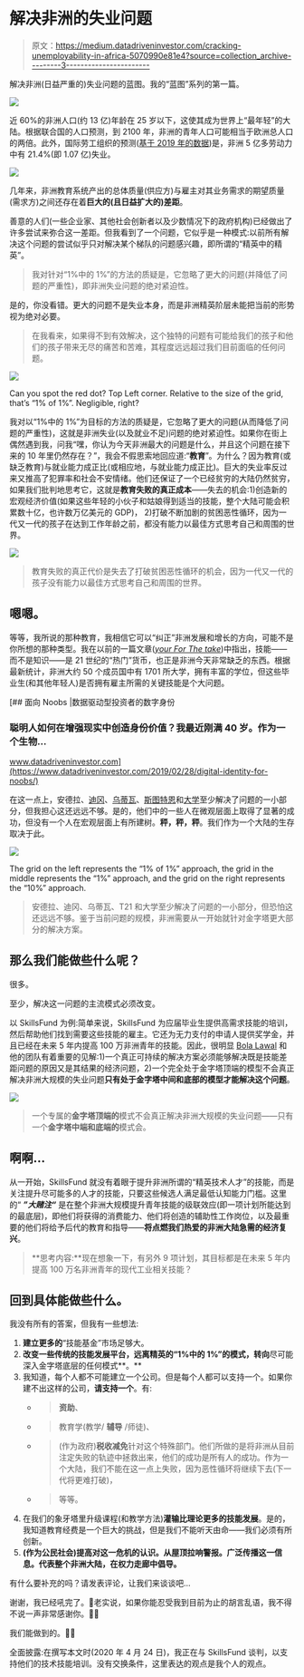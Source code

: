 # 解决非洲的失业问题

> 原文：<https://medium.datadriveninvestor.com/cracking-unemployability-in-africa-5070990e81e4?source=collection_archive---------3----------------------->

解决非洲(日益严重的)失业问题的蓝图。我的“蓝图”系列的第一篇。

![](img/68ac5d5247f43c275fe126dfbf9385e3.png)

近 60%的非洲人口(约 13 亿)年龄在 25 岁以下，这使其成为世界上“最年轻”的大陆。根据联合国的人口预测，到 2100 年，非洲的青年人口可能相当于欧洲总人口的两倍。此外，国际劳工组织的预测([基于 2019 年的数据](https://www.ktpress.rw/2019/12/youth-unemployment-in-africa-a-time-bomb-warns-ilo/))是，非洲 5 亿多劳动力中有 21.4%(即 1.07 亿)失业。

![](img/90ce554ff6960a6c6e93b48b410ffb45.png)

几年来，非洲教育系统产出的总体质量(供应方)与雇主对其业务需求的期望质量(需求方)之间还存在着**巨大的(且日益扩大的)差距**。

善意的人们(一些企业家、其他社会创新者以及少数情况下的政府机构)已经做出了许多尝试来弥合这一差距。但我看到了一个问题，它似乎是一种模式:以前所有解决这个问题的尝试似乎只对解决某个梯队的问题感兴趣，即所谓的“精英中的精英”。

> 我对针对“1%中的 1%”的方法的质疑是，它忽略了更大的问题(并降低了问题的严重性)，即非洲失业问题的绝对紧迫性。

是的，你没看错。更大的问题不是失业本身，而是非洲精英阶层未能把当前的形势视为绝对必要。

> 在我看来，如果得不到有效解决，这个独特的问题有可能给我们的孩子和他们的孩子带来无尽的痛苦和苦难，其程度远远超过我们目前面临的任何问题。

![](img/6a2e1bb19ed464c148d20d8395eefb84.png)

Can you spot the red dot? Top Left corner. Relative to the size of the grid, that’s “1% of 1%”. Negligible, right?

我对以“1%中的 1%”为目标的方法的质疑是，它忽略了更大的问题(从而降低了问题的严重性)，这就是非洲失业(以及就业不足)问题的绝对紧迫性。如果你在街上偶然遇到我，问我“嘿，你认为今天非洲最大的问题是什么，并且这个问题在接下来的 10 年里仍然存在？”，我会不假思索地回应道:“**教育**”。为什么？因为教育(或缺乏教育)与就业能力成正比(或相应地，与就业能力成正比)。巨大的失业率反过来又推高了犯罪率和社会不安情绪。他们还保证了一个已经贫穷的大陆仍然贫穷，如果我们批判地思考它，这就是**教育失败的真正成本**——失去的机会:1)创造新的宏观经济价值(如果这些年轻的小伙子和姑娘得到适当的技能，整个大陆可能会积累数十亿，也许数万亿美元的 GDP)， 2)打破不断加剧的贫困恶性循环，因为一代又一代的孩子在达到工作年龄之前，都没有能力以最佳方式思考自己和周围的世界。

![](img/cde8453c71ccb77ddda74434c2410ddb.png)

> 教育失败的真正代价是失去了打破贫困恶性循环的机会，因为一代又一代的孩子没有能力以最佳方式思考自己和周围的世界。

## **嗯嗯。**

等等，我所说的那种教育，我相信它可以“纠正”非洲发展和增长的方向，可能不是你所想的那种类型。我在以前的一篇文章([*your For The take*](https://medium.com/@idowuakinde/yours-for-the-taking-13d9f4edcd40))中指出，技能——而不是知识——是 21 世纪的“热门”货币，也正是非洲今天非常缺乏的东西。根据最新统计，非洲大约 50 个成员国中有 1701 所大学，拥有丰富的学位，但这些毕业生(和其他年轻人)是否拥有雇主所需的关键技能是个大问题。

[](https://www.datadriveninvestor.com/2019/02/28/digital-identity-for-noobs/) [## 面向 Noobs |数据驱动型投资者的数字身份

### 聪明人如何在增强现实中创造身份价值？我最近刚满 40 岁。作为一个生物…

www.datadriveninvestor.com](https://www.datadriveninvestor.com/2019/02/28/digital-identity-for-noobs/) 

在这一点上，安德拉、[迪冈](https://decagonhq.com/)、[乌蒂瓦](https://utiva.io/)、[斯图特恩](https://stutern.com/)和[大学](https://univelcity.com/)至少解决了问题的一小部分，但我担心这还远远不够。是的，他们中的一些人在微观层面上取得了显著的成功，但没有一个人在宏观层面上有所建树。**秤，秤，秤**。我们作为一个大陆的生存取决于此。

![](img/4e7eca9a5362c3d5abb36b936932dcf2.png)

The grid on the left represents the “1% of 1%” approach, the grid in the middle represents the “1%” approach, and the grid on the right represents the “10%” approach.

> 安德拉、迪冈、乌蒂瓦、T21 和大学至少解决了问题的一小部分，但恐怕这还远远不够。鉴于当前问题的规模，非洲需要从一开始就针对金字塔更大部分的解决方案。

## 那么我们能做些什么呢？

很多。

至少，解决这一问题的主流模式必须改变。

以 SkillsFund 为例:简单来说，SkillsFund 为应届毕业生提供高需求技能的培训，然后帮助他们找到需要这些技能的雇主。它还为无力支付的申请人提供奖学金，并且已经在未来 5 年内提高 100 万非洲青年的技能。因此，很明显 [Bola Lawal](https://www.linkedin.com/in/bola-lawal-3344ba32/) 和他的团队有着重要的见解:1)一个真正可持续的解决方案必须能够解决既是技能差距问题的原因又是其结果的经济问题，2)一个完全处于金字塔顶端的模型不会真正解决非洲大规模的失业问题**只有处于金字塔中间和底部的模型才能解决这个问题**。

![](img/9005ad7ab87cbf9f38cefa2471f3a70d.png)

> 一个专属的**金字塔顶端的**模式不会真正解决非洲大规模的失业问题——只有一个**金字塔中端和底端的**模式会。

## 啊啊…

从一开始，SkillsFund 就没有着眼于提升非洲所谓的“精英技术人才”的技能，而是关注提升尽可能多的人才的技能，只要这些候选人满足最低认知能力门槛。这里的“ ***”大赌注“*** 是在整个非洲大规模提升青年技能的级联效应(即一项计划所能达到的最底层)，即他们将获得的消费能力、他们将创造的辅助性工作岗位，以及最重要的他们将给予后代的教育和指导——**将点燃我们热爱的非洲大陆急需的经济复兴**。

> **思考内容:**现在想象一下，有另外 9 项计划，其目标都是在未来 5 年内提高 100 万名非洲青年的现代工业相关技能？

## 回到具体能做些什么。

我没有所有的答案，但我有一些想法:

1.  **建立更多的**“技能基金”市场足够大。
2.  **改变一些传统的技能发展平台，远离精英的“1%中的 1%”的模式，转向**尽可能深入金字塔底层的任何模式**。**
3.  我知道，每个人都不可能建立一个公司。但是每个人都可以支持一个。如果你建不出这样的公司，**请支持一个**。有:
    - > **资助**、
    - >教育学(教学/ **辅导** /师徒)、
    - >(作为政府)**税收减免**针对这个特殊部门。他们所做的是将非洲从目前注定失败的轨迹中拯救出来，他们的成功是所有人的成功。作为一个大陆，我们不能在这一点上失败，因为恶性循环将继续下去(下一代将更难打破)，
    - >等等。
4.  在我们的象牙塔里升级课程(和教学方法)**灌输比理论更多的技能发展**。是的，我知道教育经费是一个巨大的挑战，但是我们不能听天由命——我们必须有所创新。
5.  **(作为公民社会)提高对这一危机的认识。从屋顶拉响警报。广泛传播这一信息。代表整个非洲大陆，在权力走廊中倡导。**

有什么要补充的吗？请发表评论，让我们来谈谈吧…

谢谢，我已经吼完了。🙂老实说，如果你能忍受我到目前为止的胡言乱语，我不得不说一声非常感谢你。🙏🏾

我们能做到的。💪🏾

全面披露:在撰写本文时(2020 年 4 月 24 日)，我正在与 SkillsFund 谈判，以支持他们的技术技能培训。没有交换条件，这里表达的观点是我个人的观点。